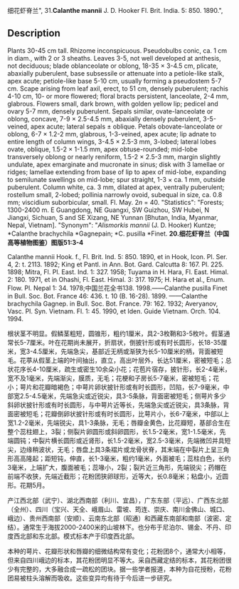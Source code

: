 细花虾脊兰",
31.**Calanthe mannii** J. D. Hooker Fl. Brit. India. 5: 850. 1890.",

## Description
Plants 30-45 cm tall. Rhizome inconspicuous. Pseudobulbs conic, ca. 1 cm in diam., with 2 or 3 sheaths. Leaves 3-5, not well developed at anthesis, not deciduous; blade oblanceolate or oblong, 18-35 × 3-4.5 cm, plicate, abaxially puberulent, base subsessile or attenuate into a petiole-like stalk, apex acute; petiole-like base 5-10 cm, usually forming a pseudostem 5-7 cm. Scape arising from leaf axil, erect, to 51 cm, densely puberulent; rachis 4-10 cm, 10- or more flowered; floral bracts persistent, lanceolate, 2-4 mm, glabrous. Flowers small, dark brown, with golden yellow lip; pedicel and ovary 5-7 mm, densely puberulent. Sepals similar, ovate-lanceolate or oblong, concave, 7-9 × 2.5-4.5 mm, abaxially densely puberulent, 3-5-veined, apex acute; lateral sepals ± oblique. Petals obovate-lanceolate or oblong, 6-7 × 1.2-2 mm, glabrous, 1-3-veined, apex acute; lip adnate to entire length of column wings, 3-4.5 × 2.5-3 mm, 3-lobed; lateral lobes ovate, oblique, 1.5-2 × 1-1.5 mm, apex obtuse-rounded; mid-lobe transversely oblong or nearly reniform, 1.5-2 × 2.5-3 mm, margin slightly undulate, apex emarginate and mucronate in sinus; disk with 3 lamellae or ridges; lamellae extending from base of lip to apex of mid-lobe, expanding to semilunate swellings on mid-lobe; spur straight, 1-3 × ca. 1 mm, outside puberulent. Column white, ca. 3 mm, dilated at apex, ventrally puberulent; rostellum small, 2-lobed; pollinia narrowly ovoid, subequal in size, ca. 0.8 mm; viscidium suborbicular, small. Fl. May. 2*n* = 40.
  "Statistics": "Forests; 1300-2400 m. E Guangdong, NE Guangxi, SW Guizhou, SW Hubei, N Jiangxi, Sichuan, S and SE Xizang, NE Yunnan [Bhutan, India, Myanmar, Nepal, Vietnam].
  "Synonym": "*Alismorkis mannii* (J. D. Hooker) Kuntze; *Calanthe brachychila *Gagnepain; *C. pusilla *Finet.
**20.细花虾脊兰（中国高等植物图鉴）图版51:3-4**

Calanthe mannii Hook. f., Fl. Brit. Ind. 5: 850. 1890, et in Hook, Icon. Pl. Ser. 4, 2: t. 2113. 1892; King et Pantl. in Ann. Bot. Gard. Calcutta 8: 167. Pl. 225. 1898; Mitra, Fl. Pl. East. Ind. 1: 327. 1958; Tuyama in H. Hara, Fl. East. Himal. 2: 180. 1971, et in Ohashi, Fl. East. Himal. 3: 317. 1975; H. Hara et al., Enum. Flow. Pl. Nepal 1: 34. 1978;中国兰花全书138. 1998.——Calanthe pusilla Finet in Bull. Soc. Bot. France 46: 436. t. 10 (B. 16-28). 1899. ——Calanthe brachychila Gagnep. in Bull. Soc. Bot. France. 79: 162. 1932; Averyanov, Vasc. Pl. Syn. Vietnam. Fl. 1: 45. 1990, et Iden. Guide Vietnam. Orch. 104. 1994.

根状茎不明显。假鳞茎粗短，圆锥形，粗约1厘米，具2-3枚鞘和3-5枚叶。假茎通常长5-7厘米。叶在花期尚未展开，折扇状，倒披针形或有时长圆形，长18-35厘米，宽3-4.5厘米，先端急尖，基部近无柄或渐狭为长5-10厘米的柄，背面被短毛。花葶从假茎上端的叶间抽出，直立，高出叶层外，长达51厘米，密被短毛；总状花序长4-10厘米，疏生或密生10余朵小花；花苞片宿存，披针形，长2-4毫米，宽不及1毫米，先端渐尖，膜质，无毛；花梗和子房长5-7毫米，密被短毛；花小；萼片和花瓣暗褐色；中萼片卵状披针形或有时长圆形，凹陷，长7-9毫米，中部宽2.5-4.5毫米，先端急尖或近锐尖，具3-5条脉，背面密被短毛；侧萼片多少斜卵状披针形或有时长圆形，与中萼片近等长，先端急尖或近锐尖，具3条脉，背面密被短毛；花瓣倒卵状披针形或有时长圆形，比萼片小，长6-7毫米，中部以上宽1.2-2毫米，先端锐尖，具1-3条脉，无毛；唇瓣金黄色，比花瓣短，基部合生在整个蕊柱翅上，3裂；侧裂片卵圆形或斜卵圆形，长1.5-2毫米，宽1-1.5毫米，先端圆钝；中裂片横长圆形或近肾形，长1.5-2毫米，宽2.5-3毫米，先端微凹并具短尖，边缘稍波状，无毛；唇盘上具3条褶片或龙骨状脊，其末端在中裂片上呈三角形高高隆起；距短钝，伸直，长1-3毫米，粗约1毫米，外面被毛；蕊柱白色，长约3毫米，上端扩大，腹面被毛；蕊喙小，2裂；裂片近三角形，先端锐尖；药帽在前端不收狭，先端近截形；花粉团狭卵球形，近等大，长0.8毫米；粘盘小，近圆形。花期5月。

产江西北部（武宁）、湖北西南部（利川、宜昌），广东东部（平远）、广西东北部（全州）、四川（宝兴、天全、峨眉山、雷坡、筠连、崇庆、南川金佛山、城口、峨边）、贵州西南部（安顺）、云南东北部（昭通）和西藏东南部和南部（波密、定结）。通常生于海拔2000-2400米的山坡林下。也分布于尼泊尔、锡金、不丹、印度西北部和东北部。模式标本产于印度西北部。

本种的萼片、花瓣形状和唇瓣的细微结构常有变化；花粉团8个，通常大小相等，但来自四川峨边的标本，其花粉团明显不等大。采自西藏定结的标本，其花粉团很少有完整的，大多融合成一疏松的团块。据一些学者报道，本种为自花授粉，花粉团易被柱头溶解而吸收。这些变异均有待于今后进一步研究。
